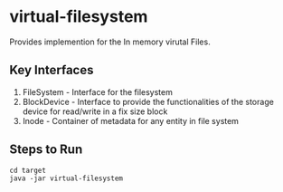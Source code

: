 # virtual-filesystem

Provides implemention for the In memory virutal Files. 

## Key Interfaces 

 1. FileSystem - Interface for the filesystem
 2. BlockDevice - Interface to provide the functionalities of the storage device for read/write in a fix size block
 3. Inode - Container of metadata for any entity in file system

## Steps to Run
```
cd target
java -jar virtual-filesystem

```
